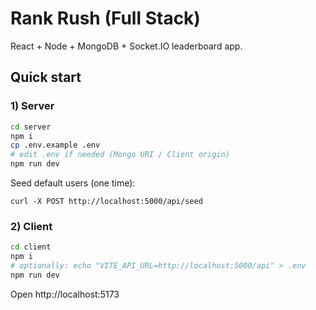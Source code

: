 
# Rank Rush (Full Stack)

React + Node + MongoDB + Socket.IO leaderboard app.

## Quick start

### 1) Server
```bash
cd server
npm i
cp .env.example .env
# edit .env if needed (Mongo URI / Client origin)
npm run dev
```
Seed default users (one time):
```
curl -X POST http://localhost:5000/api/seed
```

### 2) Client
```bash
cd client
npm i
# optionally: echo "VITE_API_URL=http://localhost:5000/api" > .env
npm run dev
```

Open http://localhost:5173
